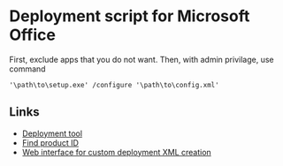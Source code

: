 # Deployment script for Microsoft Office

First, exclude apps that you do not want. 
Then, with admin privilage, use command

```
'\path\to\setup.exe' /configure '\path\to\config.xml'
```


## Links

- [Deployment tool](https://www.microsoft.com/en-us/download/details.aspx?id=49117)
- [Find product ID](https://docs.microsoft.com/en-ca/office365/troubleshoot/installation/product-ids-supported-office-deployment-click-to-run)
- [Web interface for custom deployment XML creation](https://config.office.com/deploymentsettings)
